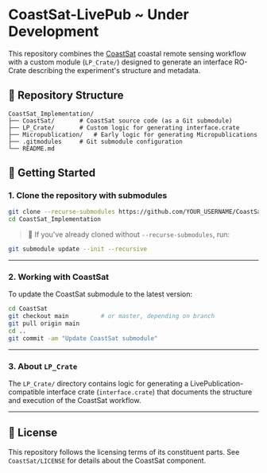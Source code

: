# CoastSat-LivePub ~ Under Development

This repository combines the [CoastSat](https://github.com/kvos/CoastSat) coastal remote sensing workflow with a custom module (`LP_Crate/`) designed to generate an interface RO-Crate describing the experiment's structure and metadata.

## 📁 Repository Structure

```
CoastSat_Implementation/
├── CoastSat/      	# CoastSat source code (as a Git submodule)
├── LP_Crate/      	# Custom logic for generating interface.crate
├── Micropublication/ 	# Early logic for generating Micropublications
├── .gitmodules    	# Git submodule configuration
└── README.md
```

## 🚀 Getting Started

### 1. Clone the repository **with submodules**

```bash
git clone --recurse-submodules https://github.com/YOUR_USERNAME/CoastSat_Implementation.git
cd CoastSat_Implementation
```

> 🔄 If you've already cloned without `--recurse-submodules`, run:

```bash
git submodule update --init --recursive
```

---

### 2. Working with CoastSat

To update the CoastSat submodule to the latest version:

```bash
cd CoastSat
git checkout main         # or master, depending on branch
git pull origin main
cd ..
git commit -am "Update CoastSat submodule"
```

---

### 3. About `LP_Crate`

The `LP_Crate/` directory contains logic for generating a LivePublication-compatible interface crate (`interface.crate`) that documents the structure and execution of the CoastSat workflow.

---

## 📄 License

This repository follows the licensing terms of its constituent parts. See `CoastSat/LICENSE` for details about the CoastSat component.
